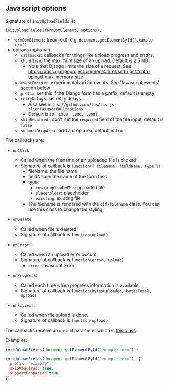## Javascript options

Signature of `initUploadFields` is:

```
initUploadFields(formDomElement, options);
```

- `formDomElement` (required); e.g. `document.getElementById("example-form")`
- options (optional)
  - `callbacks`: callbacks for things like upload progress and errors.
  - `chunkSize`: the maximum size of an upload. Default is 2.5 MB.
    - Note that Django limits the size of a request. See https://docs.djangoproject.com/en/4.1/ref/settings/#data-upload-max-memory-size.
  - `eventEmitter`: experimental api for events. See 'Javascript events' section below
  - `prefix`: set this if the Django form has a prefix; default is empty
  - `retryDelays`: set retry delays
    - Also see `https://github.com/tus/tus-js-client#tusdefaultoptions`
    - Default is `[0, 1000, 3000, 5000]`
  - `skipRequired` : don't set the `required` field of the file input; default is `false`
  - `supportDropArea` : add a drop area; default is `true`

The callbacks are:

- `onClick`

  - Called when the filename of an uploaded file is clicked
  - Signature of callback is `function({ fileName, fieldName, type })`
    - fileName: the file name
    - fieldName: the name of the form field
    - type:
      - `tus` or `uploadedTus`: uploaded file
      - `placeholder`: placeholder
      - `existing`: existing file
    - The filename is rendered with the `dff-filename` class. You can use this class to change the styling.

- `onDelete`
  - Called when file is deleted
  - Signature of callback is `function(upload)`
- `onError`:
  - Called when an upload error occurs
  - Signature of callback is `function(error, upload)`
    - `error`: javascript Error
- `onProgress`:
  - Called each time when progress information is available.
  - Signature of callback is `function(bytesUploaded, bytesTotal, upload)`
- `onSuccess`:
  - Called when file upload is done.
  - Signature of callback is `function(upload)`

The callbacks receive an `upload` parameter which is [this class](https://github.com/tus/tus-js-client#new-tusuploadfile-options).

Examples:

```js
initUploadFields(document.getElementById("example-form"));
```

```js
initUploadFields(document.getElementById("example-form"), {
  prefix: "example",
  skipRequired: true,
  supportDropArea: true,
});
```
